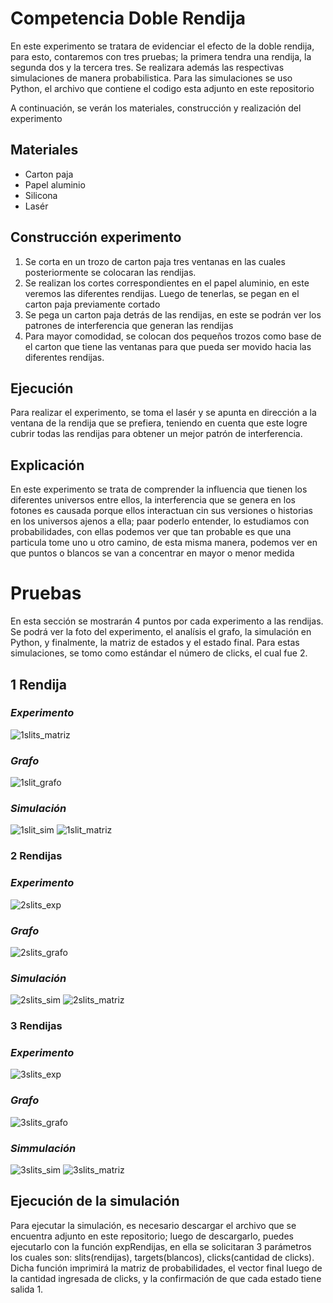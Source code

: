 # Competencia Doble Rendija

En este experimento se tratara de evidenciar el efecto de la doble rendija, para esto, contaremos con tres pruebas; 
la primera tendra una rendija, la segunda dos y la tercera tres. Se realizara además las respectivas simulaciones 
de manera probabilistica. Para las simulaciones se uso Python, el archivo que contiene el codigo esta adjunto en este repositorio

A continuación, se verán los materiales, construcción y realización del experimento

## Materiales 
- Carton paja
- Papel aluminio
- Silicona
- Lasér

## Construcción experimento 

1. Se corta en un trozo de carton paja tres ventanas en las cuales posteriormente se colocaran las rendijas.
2. Se realizan los cortes correspondientes en el papel aluminio, en este veremos las diferentes rendijas. Luego
de tenerlas, se pegan en el carton paja previamente cortado
3. Se pega un carton paja detrás de las rendijas, en este se podrán ver los patrones de interferencia que generan
las rendijas
4. Para mayor comodidad, se colocan dos pequeños trozos como base de el carton que tiene las ventanas para que 
pueda ser movido hacia las diferentes rendijas.

## Ejecución

Para realizar el experimento, se toma el lasér y se apunta en dirección a la ventana de la rendija que se prefiera,
teniendo en cuenta que este logre cubrir todas las rendijas para obtener un mejor patrón de interferencia.
 
## Explicación

En este experimento se trata de comprender la influencia que tienen los diferentes universos entre ellos, la
interferencia que se genera en los fotones es causada porque ellos interactuan cin sus versiones o historias 
en los universos ajenos a ella; paar poderlo entender, lo estudiamos con probabilidades, con ellas podemos ver 
que tan probable es que una particula tome uno u otro camino, de esta misma manera, podemos ver en  que puntos
o blancos se van a concentrar en mayor o menor medida

# Pruebas

En esta sección se mostrarán 4 puntos por cada experimento a las rendijas. Se podrá ver la foto del experimento, el
analísis el grafo, la simulación en Python, y finalmente, la matriz de estados y el estado final. Para estas
simulaciones, se tomo como estándar el número de clicks, el cual fue 2.

## 1 Rendija
### *Experimento*
![1slits_matriz](https://user-images.githubusercontent.com/60012037/75847519-76ad0f80-5dad-11ea-9041-54d1e9b9d99c.png)
### *Grafo*
![1slit_grafo](https://user-images.githubusercontent.com/60012037/75947672-31e9ad00-5e6f-11ea-9534-ca465377ee40.png)
### *Simulación*
![1slit_sim](https://user-images.githubusercontent.com/60012037/75947685-37df8e00-5e6f-11ea-9793-595dddde02ac.png)
![1slit_matriz](https://user-images.githubusercontent.com/60012037/75949639-de7a5d80-5e74-11ea-87c6-cfa2b85749f6.png)
### 2 Rendijas
### *Experimento*
![2slits_exp](https://user-images.githubusercontent.com/60012037/75846854-875c8600-5dab-11ea-9015-72e42eaa55f9.jpg)
### *Grafo*
![2slits_grafo](https://user-images.githubusercontent.com/60012037/75947828-b0464f00-5e6f-11ea-8850-72f84f0e7fec.png)
### *Simulación*
![2slits_sim](https://user-images.githubusercontent.com/60012037/75947836-b63c3000-5e6f-11ea-9d06-7865433d6687.png)
![2slits_matriz](https://user-images.githubusercontent.com/60012037/75949643-dfab8a80-5e74-11ea-8b7c-aeedcec699b2.png)
### 3 Rendijas
### *Experimento*
![3slits_exp](https://user-images.githubusercontent.com/60012037/75847055-271a1400-5dac-11ea-86ec-d459667544b3.jpg)
### *Grafo*
![3slits_grafo](https://user-images.githubusercontent.com/60012037/75947856-c48a4c00-5e6f-11ea-9e41-8284def867c9.png)
### *Simmulación*
![3slits_sim](https://user-images.githubusercontent.com/60012037/75947842-ba684d80-5e6f-11ea-86c2-d87cf946d18b.png)
![3slits_matriz](https://user-images.githubusercontent.com/60012037/75949642-df12f400-5e74-11ea-9442-06a2d83eae0e.png)

## Ejecución de la simulación
Para ejecutar la simulación, es necesario descargar el archivo que se encuentra adjunto en este repositorio; luego de descargarlo,
puedes ejecutarlo con la función expRendijas, en ella se solicitaran 3 parámetros los cuales son: slits(rendijas), targets(blancos),
clicks(cantidad de clicks). Dicha función imprimirá la matriz de probabilidades, el vector final luego de la cantidad ingresada de clicks, y la confirmación de que cada estado tiene salida 1.


